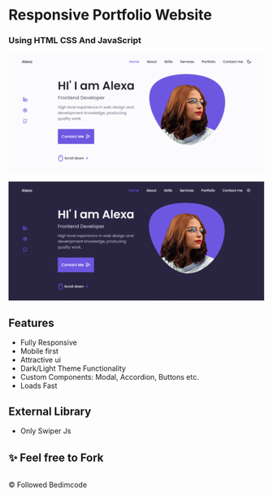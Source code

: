 # Responsive Portfolio Website 
### Using HTML CSS And JavaScript 

<p style="margin-top:1rem">
<img src='./assets/img/1.PNG'>
</p>
<p style="margin-top:1rem">
<img src='./assets/img/2.PNG'>
</p>

## Features
- Fully Responsive
- Mobile first
- Attractive ui
- Dark/Light Theme Functionality
- Custom Components: Modal, Accordion, Buttons etc.
- Loads Fast

## External Library
+ Only Swiper Js

<h2 style= "margin:2rem 0">
✨ Feel free to Fork
</h2>

&#169; Followed 
Bedimcode 


